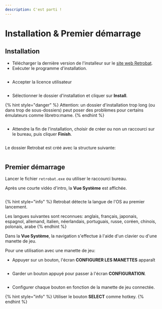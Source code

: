 ```yaml
---
description: C'est parti !
---
```


# Installation & Premier démarrage

## Installation

* Télécharger la dernière version de l'installeur sur le [site web Retrobat](https://www.retrobat.org/telechargement/).
* Exécuter le programme d'installation.

<div align="left">

<figure><img src="https://i.imgur.com/H8NWTZZ.png" alt=""><figcaption></figcaption></figure>

</div>

* Accepter la licence utilisateur

<div align="left">

<figure><img src="https://i.imgur.com/37GVyZG.png" alt=""><figcaption></figcaption></figure>

</div>

* Sélectionner le dossier d'installation et cliquer sur **Install**.

{% hint style="danger" %}
Attention: un dossier d'installation trop long (ou dans trop de sous-dossiers) peut poser des problèmes pour certains émulateurs comme libretro:mame.
{% endhint %}

<div align="left">

<figure><img src="https://i.imgur.com/iKfXli8.png" alt=""><figcaption></figcaption></figure>

</div>

* Attendre la fin de l'installation, choisir de créer ou non un raccourci sur le bureau, puis cliquer **Finish**.

<div align="left">

<figure><img src="https://i.imgur.com/qrIFugj.png" alt=""><figcaption></figcaption></figure>

</div>

Le dossier Retrobat est créé avec la structure suivante:

<div align="left">

<figure><img src="https://i.imgur.com/MwQl2t9.png" alt=""><figcaption></figcaption></figure>

</div>

## Premier démarrage

Lancer le fichier `retrobat.exe` ou utiliser le raccourci bureau.

Après une courte vidéo d'intro, la **Vue Système** est affichée.

<div align="left">

<figure><img src="https://i.imgur.com/rYYOluX.png" alt=""><figcaption></figcaption></figure>

</div>

{% hint style="info" %}
Retrobat détecte la langue de l'OS au premier lancement.&#x20;

Les langues suivantes sont reconnues: anglais, français, japonais, espagnol, allemand, italien, néerlandais, portuguais, russe, coréen, chinois, polonais, arabe
{% endhint %}

Dans la **Vue Système**, la navigation s'effectue à l'aide d'un clavier ou d'une manette de jeu.

Pour une utilisation avec une manette de jeu:

* Appuyer sur un bouton, l'écran **CONFIGURER LES MANETTES** apparaît

<div align="left">

<figure><img src="https://i.imgur.com/eNTHkgt.png" alt=""><figcaption></figcaption></figure>

</div>

* Garder un bouton appuyé pour passer à l'écran **CONFIGURATION**.

<div align="left">

<figure><img src="https://i.imgur.com/yGkfqEt.png" alt=""><figcaption></figcaption></figure>

</div>

* Configurer chaque bouton en fonction de la manette de jeu connectée.&#x20;

{% hint style="info" %}
Utiliser le bouton **SELECT** comme hotkey.
{% endhint %}
